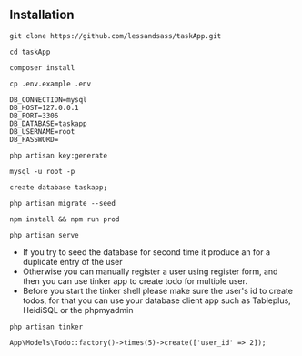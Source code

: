 ## Installation

````
git clone https://github.com/lessandsass/taskApp.git
````

````
cd taskApp
````

````
composer install
````

````
cp .env.example .env
````

````
DB_CONNECTION=mysql
DB_HOST=127.0.0.1
DB_PORT=3306
DB_DATABASE=taskapp
DB_USERNAME=root
DB_PASSWORD=
````

````
php artisan key:generate
````

````
mysql -u root -p
````

````
create database taskapp;
````

````
php artisan migrate --seed
````

````
npm install && npm run prod
````

````
php artisan serve
````

- If you try to seed the database for second time it produce an for a duplicate entry of the user
- Otherwise you can manually register a user using register form, and then you can use tinker app to create todo for multiple user.
- Before you start the tinker shell please make sure the user's id to create todos, for that you can use your database client app such as Tableplus, HeidiSQL or the phpmyadmin

````
php artisan tinker
````

````
App\Models\Todo::factory()->times(5)->create(['user_id' => 2]);
````
